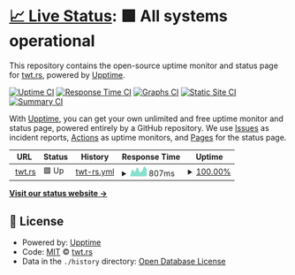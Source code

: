 # [📈 Live Status](https://twtrs.github.io/upptime): <!--live status--> **🟩 All systems operational**

This repository contains the open-source uptime monitor and status page for [twt.rs](https://twtrs.github.io/upptime), powered by [Upptime](https://github.com/upptime/upptime).

[![Uptime CI](https://github.com/twtrs/upptime/workflows/Uptime%20CI/badge.svg)](https://github.com/twtrs/upptime/actions?query=workflow%3A%22Uptime+CI%22)
[![Response Time CI](https://github.com/twtrs/upptime/workflows/Response%20Time%20CI/badge.svg)](https://github.com/twtrs/upptime/actions?query=workflow%3A%22Response+Time+CI%22)
[![Graphs CI](https://github.com/twtrs/upptime/workflows/Graphs%20CI/badge.svg)](https://github.com/twtrs/upptime/actions?query=workflow%3A%22Graphs+CI%22)
[![Static Site CI](https://github.com/twtrs/upptime/workflows/Static%20Site%20CI/badge.svg)](https://github.com/twtrs/upptime/actions?query=workflow%3A%22Static+Site+CI%22)
[![Summary CI](https://github.com/twtrs/upptime/workflows/Summary%20CI/badge.svg)](https://github.com/twtrs/upptime/actions?query=workflow%3A%22Summary+CI%22)

With [Upptime](https://upptime.js.org), you can get your own unlimited and free uptime monitor and status page, powered entirely by a GitHub repository. We use [Issues](https://github.com/twtrs/upptime/issues) as incident reports, [Actions](https://github.com/twtrs/upptime/actions) as uptime monitors, and [Pages](https://twtrs.github.io/upptime) for the status page.

<!--start: status pages-->
<!-- This summary is generated by Upptime (https://github.com/upptime/upptime) -->
<!-- Do not edit this manually, your changes will be overwritten -->
<!-- prettier-ignore -->
| URL | Status | History | Response Time | Uptime |
| --- | ------ | ------- | ------------- | ------ |
| <img alt="" src="https://icons.duckduckgo.com/ip3/twt.rs.ico" height="13"> [twt.rs](https://twt.rs) | 🟩 Up | [twt-rs.yml](https://github.com/twtrs/upptime/commits/HEAD/history/twt-rs.yml) | <details><summary><img alt="Response time graph" src="./graphs/twt-rs/response-time-week.png" height="20"> 807ms</summary><br><a href="https://twtrs.github.io/upptime/history/twt-rs"><img alt="Response time 830" src="https://img.shields.io/endpoint?url=https%3A%2F%2Fraw.githubusercontent.com%2Ftwtrs%2Fupptime%2FHEAD%2Fapi%2Ftwt-rs%2Fresponse-time.json"></a><br><a href="https://twtrs.github.io/upptime/history/twt-rs"><img alt="24-hour response time 786" src="https://img.shields.io/endpoint?url=https%3A%2F%2Fraw.githubusercontent.com%2Ftwtrs%2Fupptime%2FHEAD%2Fapi%2Ftwt-rs%2Fresponse-time-day.json"></a><br><a href="https://twtrs.github.io/upptime/history/twt-rs"><img alt="7-day response time 807" src="https://img.shields.io/endpoint?url=https%3A%2F%2Fraw.githubusercontent.com%2Ftwtrs%2Fupptime%2FHEAD%2Fapi%2Ftwt-rs%2Fresponse-time-week.json"></a><br><a href="https://twtrs.github.io/upptime/history/twt-rs"><img alt="30-day response time 735" src="https://img.shields.io/endpoint?url=https%3A%2F%2Fraw.githubusercontent.com%2Ftwtrs%2Fupptime%2FHEAD%2Fapi%2Ftwt-rs%2Fresponse-time-month.json"></a><br><a href="https://twtrs.github.io/upptime/history/twt-rs"><img alt="1-year response time 830" src="https://img.shields.io/endpoint?url=https%3A%2F%2Fraw.githubusercontent.com%2Ftwtrs%2Fupptime%2FHEAD%2Fapi%2Ftwt-rs%2Fresponse-time-year.json"></a></details> | <details><summary><a href="https://twtrs.github.io/upptime/history/twt-rs">100.00%</a></summary><a href="https://twtrs.github.io/upptime/history/twt-rs"><img alt="All-time uptime 99.92%" src="https://img.shields.io/endpoint?url=https%3A%2F%2Fraw.githubusercontent.com%2Ftwtrs%2Fupptime%2FHEAD%2Fapi%2Ftwt-rs%2Fuptime.json"></a><br><a href="https://twtrs.github.io/upptime/history/twt-rs"><img alt="24-hour uptime 100.00%" src="https://img.shields.io/endpoint?url=https%3A%2F%2Fraw.githubusercontent.com%2Ftwtrs%2Fupptime%2FHEAD%2Fapi%2Ftwt-rs%2Fuptime-day.json"></a><br><a href="https://twtrs.github.io/upptime/history/twt-rs"><img alt="7-day uptime 100.00%" src="https://img.shields.io/endpoint?url=https%3A%2F%2Fraw.githubusercontent.com%2Ftwtrs%2Fupptime%2FHEAD%2Fapi%2Ftwt-rs%2Fuptime-week.json"></a><br><a href="https://twtrs.github.io/upptime/history/twt-rs"><img alt="30-day uptime 100.00%" src="https://img.shields.io/endpoint?url=https%3A%2F%2Fraw.githubusercontent.com%2Ftwtrs%2Fupptime%2FHEAD%2Fapi%2Ftwt-rs%2Fuptime-month.json"></a><br><a href="https://twtrs.github.io/upptime/history/twt-rs"><img alt="1-year uptime 99.92%" src="https://img.shields.io/endpoint?url=https%3A%2F%2Fraw.githubusercontent.com%2Ftwtrs%2Fupptime%2FHEAD%2Fapi%2Ftwt-rs%2Fuptime-year.json"></a></details>

<!--end: status pages-->

[**Visit our status website →**](https://twtrs.github.io/upptime)

## 📄 License

- Powered by: [Upptime](https://github.com/upptime/upptime)
- Code: [MIT](./LICENSE) © [twt.rs](https://twtrs.github.io/upptime)
- Data in the `./history` directory: [Open Database License](https://opendatacommons.org/licenses/odbl/1-0/)
